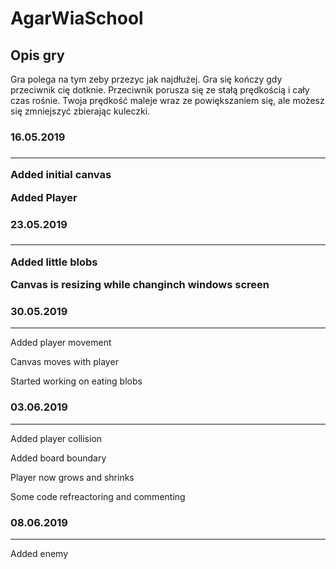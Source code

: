 # AgarWiaSchool
<h2>Opis  gry</h2>
<p> Gra polega na tym zeby przezyc jak najdłużej. Gra się kończy gdy przeciwnik cię dotknie. Przeciwnik porusza się ze stałą prędkością i cały czas rośnie.
Twoja prędkość maleje wraz ze powiększaniem się, ale możesz się zmniejszyć zbierając kuleczki.</p>
<h3> 16.05.2019 <h3>
<hr>
<p> Added initial canvas </p>
<p> Added Player </p>
<h3> 23.05.2019 <h3>
<hr>
<p> Added little blobs </p>
<p> Canvas is resizing while changinch windows screen </p>
<h3>30.05.2019</h3>
<hr>
<p>	Added player movement</p>
<p>	Canvas moves with player</p>
<p>	Started working on eating blobs</p>
<h3>03.06.2019</h3>
<hr>
<p>	Added player collision </p>
<p>	Added board boundary </p>
<p>	Player now grows and shrinks </p>
<p>	Some code refreactoring and commenting </p>
<h3>08.06.2019</h3>
<hr>
<p>	Added enemy	<p>

